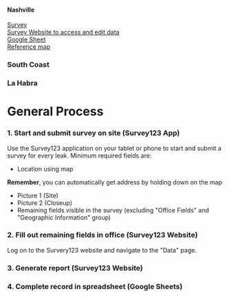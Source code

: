 #### Nashville
[Survey](https://arcg.is/S8ii9)  
[Survey Website to access and edit data](http://tinyurl.com/yyvowrgu)  
[Google Sheet](#)  
[Reference map](http://tinyurl.com/y3c48je5)  

### South Coast

### La Habra

# General Process
### 1. Start and submit survey on site (Survey123 App)
Use the Survey123 application on your tablet or phone to start and submit a survey for every leak. Minimum required fields are:

- Location using map 

**Remember**, you can automatically get address by holding down on the map  

- Picture 1 (Site)
- Picture 2 (Closeup)
- Remaining fields visible in the survey (excluding "Office Fields" and "Geographic Information" group)

### 2. Fill out remaining fields in office (Survey123 Website)
Log on to the Survery123 website and navigate to the "Data" page. 

### 3. Generate report (Survey123 Website)

### 4. Complete record in spreadsheet (Google Sheets)
